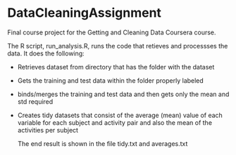 # DataCleaningAssignment
Final course project for the Getting and Cleaning Data Coursera course. 

The R script, run_analysis.R, runs the code that retieves and processses the data. It does the following:

* Retrieves dataset from directory that has the folder with the dataset
* Gets the training and test data within the folder properly labeled
* binds/merges the training and test data and then gets only the mean and std required
* Creates tidy datasets that consist of the average (mean) value of each variable for each subject and activity pair and also the mean of the activities per subject

  The end result is shown in the file tidy.txt and averages.txt
